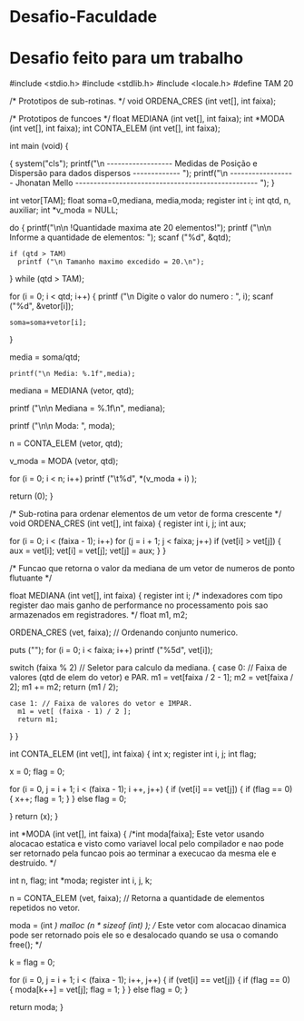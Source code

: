 # Desafio-Faculdade
# Desafio feito para um trabalho
#include <stdio.h>
#include <stdlib.h>
#include <locale.h>
#define TAM 20

/* Prototipos de sub-rotinas. */
void ORDENA_CRES (int vet[], int faixa);

/* Prototipos de funcoes */
float MEDIANA (int vet[], int faixa);
int *MODA (int vet[], int faixa);
int CONTA_ELEM (int vet[], int faixa);

int main (void)
{

  {
   system("cls");
   printf("\n ------------------ Medidas de Posição e Dispersão para dados dispersos ------------- ");
   printf("\n ------------------ Jhonatan Mello -------------------------------------------------- ");
   }

  int vetor[TAM];
  float soma=0,mediana, media,moda;
  register int i;
  int qtd, n, auxiliar;
  int *v_moda = NULL;


  do
  {
    printf("\n\n !Quantidade maxima ate 20 elementos!");
    printf ("\n\n Informe a quantidade de elementos: ");
    scanf  ("%d", &qtd);

    if (qtd > TAM)
      printf ("\n Tamanho maximo excedido = 20.\n");

  } while (qtd > TAM);


  for (i = 0; i < qtd; i++)
  {
    printf ("\n Digite o valor do numero : ", i);
    scanf  ("%d", &vetor[i]);

	soma=soma+vetor[i];
  }

   media = soma/qtd;

    printf("\n Media: %.1f",media);


  mediana =  MEDIANA (vetor, qtd);

  printf ("\n\n Mediana = %.1f\n", mediana);

  printf ("\n\n Moda: ", moda);

  n = CONTA_ELEM (vetor, qtd);

  v_moda = MODA (vetor, qtd);


  for (i = 0; i < n; i++)
    printf ("\t%d", *(v_moda + i) );

  return (0);
}


/* Sub-rotina para ordenar elementos de um
  vetor de forma crescente */
void ORDENA_CRES (int vet[], int faixa)
{
  register int i, j;
  int aux;

  for (i = 0; i < (faixa - 1); i++)
    for (j = i + 1; j < faixa; j++)
      if (vet[i] > vet[j])
      {
        aux = vet[i];
        vet[i] = vet[j];
        vet[j] = aux;
      }
}

/* Funcao que retorna o valor da mediana de um
  vetor de numeros de ponto flutuante */


float MEDIANA (int vet[], int faixa)
{
  register int i; /* indexadores com tipo register
                    dao mais ganho de performance no processamento
                    pois sao armazenados em registradores. */
  float m1, m2;


  ORDENA_CRES (vet, faixa); // Ordenando conjunto numerico.

  puts ("");
  for (i = 0; i < faixa; i++)
    printf ("%5d", vet[i]);


  switch (faixa % 2) // Seletor para calculo da mediana.
  {
    case 0: // Faixa de valores (qtd de elem do vetor) e PAR.
      m1 = vet[faixa / 2 - 1];
      m2 = vet[faixa / 2];
      m1 += m2;
      return  (m1 / 2);

    case 1: // Faixa de valores do vetor e IMPAR.
      m1 = vet[ (faixa - 1) / 2 ];
      return m1;
  }
}

int CONTA_ELEM (int vet[], int faixa)
{
  int x;
  register int i, j;
  int flag;

  x = 0;
  flag = 0;

  for (i = 0, j = i + 1; i < (faixa - 1); i ++, j++)
  {
    if (vet[i] == vet[j])
    {
      if (flag == 0)
      {
        x++;
        flag = 1;
      }
    }
    else
      flag = 0;

  }
  return (x);
}

int *MODA (int vet[], int faixa)
{
  /*int moda[faixa];  Este vetor usando alocacao estatica e visto como variavel local
                        pelo compilador e nao pode ser retornado pela funcao pois ao terminar
                        a execucao da mesma ele e destruido. */

  int n, flag;
  int *moda;
  register int i, j, k;

  n = CONTA_ELEM (vet, faixa); // Retorna a quantidade de elementos repetidos no vetor.

  moda = (int *) malloc (n * sizeof (int) );  /* Este vetor com alocacao dinamica pode
                                                       ser retornado pois ele so e desalocado
                                                       quando se usa o comando free(); */


  k = flag = 0;


  for (i = 0, j = i + 1; i < (faixa - 1); i++, j++)
  {
    if (vet[i] == vet[j])
    {
      if (flag == 0)
      {
        moda[k++] = vet[j];
        flag = 1;
      }
    }
    else
      flag = 0;
  }

  return moda;
}
